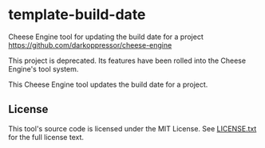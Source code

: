 # template-build-date
Cheese Engine tool for updating the build date for a project
https://github.com/darkoppressor/cheese-engine

This project is deprecated. Its features have been rolled into the Cheese Engine's tool system.

This Cheese Engine tool updates the build date for a project.

## License
This tool's source code is licensed under the MIT License. See [LICENSE.txt](docs/LICENSE.txt) for the full license text.
